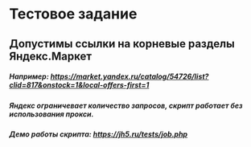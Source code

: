 # Тестовое задание

## Допустимы ссылки на корневые разделы Яндекс.Маркет

##### Например: https://market.yandex.ru/catalog/54726/list?clid=817&onstock=1&local-offers-first=1

##### Яндекс ограничевает количество запросов, скрипт работает без использования прокси. 

##### Демо работы скрипта: https://jh5.ru/tests/job.php

